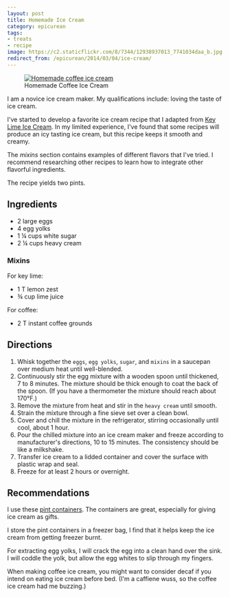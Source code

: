 ```yaml
---
layout: post
title: Homemade Ice Cream
category: epicurean
tags:
- treats
- recipe
image: https://c2.staticflickr.com/8/7344/12938937013_7741034daa_b.jpg
redirect_from: /epicurean/2014/03/04/ice-cream/
---
```


<figure>
<a href="http://www.flickr.com/photos/katydecorah/12938937013/" title="Homemade coffee ice cream by katydecorah, on Flickr"><img src="https://c2.staticflickr.com/8/7344/12938937013_7741034daa_b.jpg" class="pop-out" alt="Homemade coffee ice cream"></a>
<figcaption>Homemade Coffee Ice Cream</figcaption>
</figure>

I am a novice ice cream maker. My qualifications include: loving the taste of ice cream.

I've started to develop a favorite ice cream recipe that I adapted from [Key Lime Ice Cream](http://allrecipes.com/recipe/key-lime-ice-cream/). In my limited experience, I've found that some recipes will produce an icy tasting ice cream, but this recipe keeps it smooth and creamy.

The *mixins* section contains examples of different flavors that I've tried. I recommend researching other recipes to learn how to integrate other flavorful ingredients.

The recipe yields two pints.

## Ingredients

* 2 large eggs
* 4 egg yolks
* 1 &frac14; cups white sugar
* 2 &frac14; cups heavy cream

### Mixins

For key lime:

* 1 T lemon zest
* &frac34; cup lime juice

For coffee:

* 2 T instant coffee grounds

## Directions

1. Whisk together the `eggs`, `egg yolks`, `sugar`, and `mixins` in a saucepan over medium heat until well-blended.
2. Continuously stir the egg mixture with a wooden spoon until thickened, 7 to 8 minutes. The mixture should be thick enough to coat the back of the spoon. (If you have a thermometer the mixture should reach about 170&deg;F.)
3. Remove the mixture from heat and stir in the `heavy cream` until smooth.
4. Strain the mixture through a fine sieve set over a clean bowl.
5. Cover and chill the mixture in the refrigerator, stirring occasionally until cool, about 1 hour.
6. Pour the chilled mixture into an ice cream maker and freeze according to manufacturer's directions, 10 to 15 minutes. The consistency should be like a milkshake.
7. Transfer ice cream to a lidded container and cover the surface with plastic wrap and seal.
8. Freeze for at least 2 hours or overnight.

## Recommendations

I use these [pint containers](http://www.amazon.com/gp/product/B00381DIR0/ref=oh_details_o00_s00_i00?ie=UTF8&psc=1). The containers are great, especially for giving ice cream as gifts.

I store the pint containers in a freezer bag, I find that it helps keep the ice cream from getting freezer burnt.

For extracting egg yolks, I will crack the egg into a clean hand over the sink. I will coddle the yolk, but allow the egg whites to slip through my fingers.

When making coffee ice cream, you might want to consider decaf if you intend on eating ice cream before bed. (I'm a caffiene wuss, so the coffee ice cream had me buzzing.)